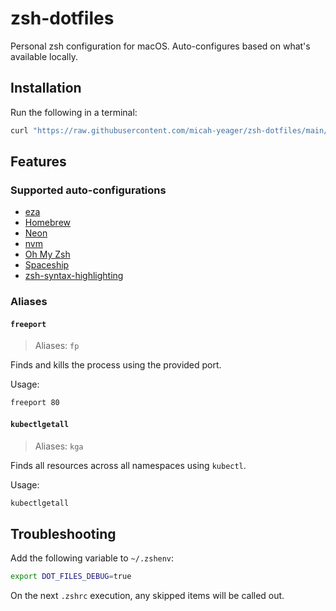 # zsh-dotfiles
Personal zsh configuration for macOS. Auto-configures based on what's available locally.

## Installation

Run the following in a terminal:

```sh
curl "https://raw.githubusercontent.com/micah-yeager/zsh-dotfiles/main/install.zsh" | zsh 
```

## Features

### Supported auto-configurations

- [eza](https://eza.rocks/)
- [Homebrew](https://brew.sh/)
- [Neon](https://neon.tech/docs/reference/neon-cli)
- [nvm](https://github.com/nvm-sh/nvm)
- [Oh My Zsh](https://ohmyz.sh/)
- [Spaceship](https://spaceship-prompt.sh/)
- [zsh-syntax-highlighting](https://github.com/zsh-users/zsh-syntax-highlighting)

### Aliases

#### `freeport`

> Aliases: `fp`

Finds and kills the process using the provided port.

Usage:

```sh
freeport 80
```

#### `kubectlgetall`

> Aliases: `kga`

Finds all resources across all namespaces using `kubectl`.

Usage:

```sh
kubectlgetall
```

## Troubleshooting

Add the following variable to `~/.zshenv`:

```sh
export DOT_FILES_DEBUG=true
```

On the next `.zshrc` execution, any skipped items will be called out.
